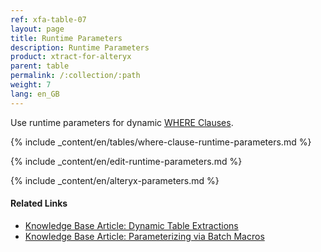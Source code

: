 ```yaml
---
ref: xfa-table-07
layout: page
title: Runtime Parameters
description: Runtime Parameters
product: xtract-for-alteryx
parent: table
permalink: /:collection/:path
weight: 7
lang: en_GB
---
```


Use runtime parameters for dynamic [WHERE Clauses](./where-clause).

{% include _content/en/tables/where-clause-runtime-parameters.md %}

{% include _content/en/edit-runtime-parameters.md %}

{% include _content/en/alteryx-parameters.md %}

#### Related Links
- [Knowledge Base Article: Dynamic Table Extractions](https://kb.theobald-software.com/xtract-for-alteryx/dynamic-table-extractions)
- [Knowledge Base Article: Parameterizing via Batch Macros](https://kb.theobald-software.com/xtract-for-alteryx/parameterizing)